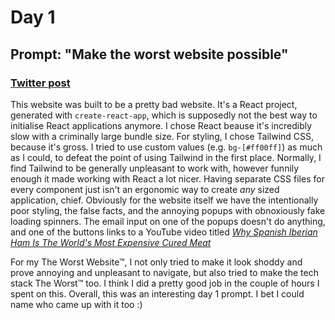 # Day 1
## Prompt: "Make the worst website possible"

### [Twitter post](https://twitter.com/ma1ted)

This website was built to be a pretty bad website. It's a React project, generated with `create-react-app`, which is supposedly not the best way to initialise React applications anymore. I chose React beause it's incredibly slow with a criminally large bundle size. For styling, I chose Tailwind CSS, because it's gross. I tried to use custom values (e.g. `bg-[#ff00ff]`) as much as I could, to defeat the point of using Tailwind in the first place. Normally, I find Tailwind to be generally unpleasant to work with, however funnily enough it made working with React a lot nicer. Having separate CSS files for every component just isn't an ergonomic way to create *any* sized application, chief. Obviously for the website itself we have the intentionally poor styling, the false facts, and the annoying popups with obnoxiously fake loading spinners. The email input on one of the popups doesn't do anything, and one of the buttons links to a YouTube video titled [*Why Spanish Iberian Ham Is The World's Most Expensive Cured Meat*](https://www.youtube.com/watch?v=1xcqXBGv5DM)

For my The Worst Website™, I not only tried to make it look shoddy and prove annoying and unpleasant to navigate, but also tried to make the tech stack The Worst™ too. I think I did a pretty good job in the couple of hours I spent on this. Overall, this was an interesting day 1 prompt. I bet I could name who came up with it too :)